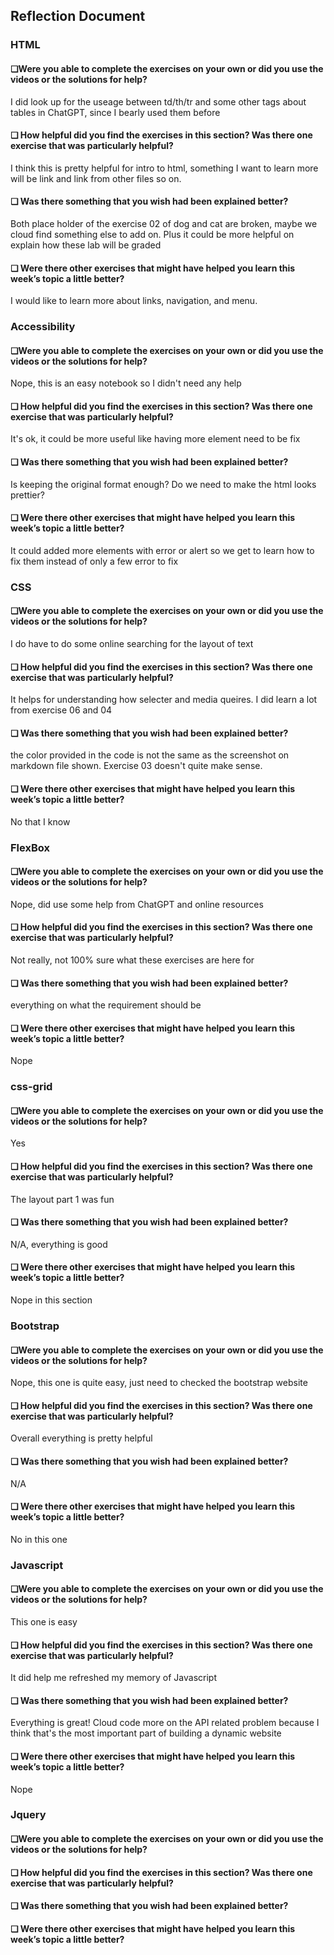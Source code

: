 ## Reflection Document

### HTML

#### ❏Were you able to complete the exercises on your own or did you use the videos or the solutions for help?

I did look up for the useage between td/th/tr and some other tags about tables
in ChatGPT, since I bearly used them before

#### ❏ How helpful did you find the exercises in this section? Was there one exercise that was particularly helpful?

I think this is pretty helpful for intro to html, something I want to learn more
will be link and link from other files so on.

#### ❏ Was there something that you wish had been explained better?

Both place holder of the exercise 02 of dog and cat are broken, maybe we cloud
find something else to add on. Plus it could be more helpful on explain how
these lab will be graded

#### ❏ Were there other exercises that might have helped you learn this week’s topic a little better?

I would like to learn more about links, navigation, and menu.

### Accessibility

#### ❏Were you able to complete the exercises on your own or did you use the videos or the solutions for help?

Nope, this is an easy notebook so I didn't need any help

#### ❏ How helpful did you find the exercises in this section? Was there one exercise that was particularly helpful?

It's ok, it could be more useful like having more element need to be fix

#### ❏ Was there something that you wish had been explained better?

Is keeping the original format enough? Do we need to make the html looks
prettier?

#### ❏ Were there other exercises that might have helped you learn this week’s topic a little better?

It could added more elements with error or alert so we get to learn how to fix
them instead of only a few error to fix

### CSS

#### ❏Were you able to complete the exercises on your own or did you use the videos or the solutions for help?

I do have to do some online searching for the layout of text

#### ❏ How helpful did you find the exercises in this section? Was there one exercise that was particularly helpful?

It helps for understanding how selecter and media queires. I did learn a lot
from exercise 06 and 04

#### ❏ Was there something that you wish had been explained better?

the color provided in the code is not the same as the screenshot on markdown
file shown. Exercise 03 doesn't quite make sense.

#### ❏ Were there other exercises that might have helped you learn this week’s topic a little better?

No that I know

### FlexBox

#### ❏Were you able to complete the exercises on your own or did you use the videos or the solutions for help?

Nope, did use some help from ChatGPT and online resources

#### ❏ How helpful did you find the exercises in this section? Was there one exercise that was particularly helpful?

Not really, not 100% sure what these exercises are here for

#### ❏ Was there something that you wish had been explained better?

everything on what the requirement should be

#### ❏ Were there other exercises that might have helped you learn this week’s topic a little better?

Nope

### css-grid

#### ❏Were you able to complete the exercises on your own or did you use the videos or the solutions for help?

Yes

#### ❏ How helpful did you find the exercises in this section? Was there one exercise that was particularly helpful?

The layout part 1 was fun

#### ❏ Was there something that you wish had been explained better?

N/A, everything is good

#### ❏ Were there other exercises that might have helped you learn this week’s topic a little better?

Nope in this section

### Bootstrap

#### ❏Were you able to complete the exercises on your own or did you use the videos or the solutions for help?

Nope, this one is quite easy, just need to checked the bootstrap website

#### ❏ How helpful did you find the exercises in this section? Was there one exercise that was particularly helpful?

Overall everything is pretty helpful

#### ❏ Was there something that you wish had been explained better?

N/A

#### ❏ Were there other exercises that might have helped you learn this week’s topic a little better?

No in this one

### Javascript

#### ❏Were you able to complete the exercises on your own or did you use the videos or the solutions for help?

This one is easy

#### ❏ How helpful did you find the exercises in this section? Was there one exercise that was particularly helpful?

It did help me refreshed my memory of Javascript

#### ❏ Was there something that you wish had been explained better?

Everything is great! Cloud code more on the API related problem because I think
that's the most important part of building a dynamic website

#### ❏ Were there other exercises that might have helped you learn this week’s topic a little better?

Nope

### Jquery

#### ❏Were you able to complete the exercises on your own or did you use the videos or the solutions for help?

#### ❏ How helpful did you find the exercises in this section? Was there one exercise that was particularly helpful?

#### ❏ Was there something that you wish had been explained better?

#### ❏ Were there other exercises that might have helped you learn this week’s topic a little better?
